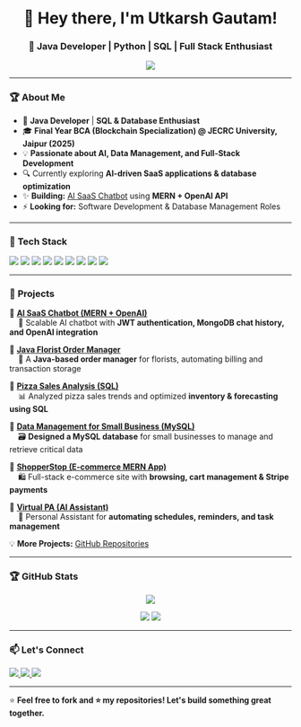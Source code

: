 <!--## Hi there 👋-->

<!--
**Utkarshgaut/Utkarshgaut** is a ✨ _special_ ✨ repository because its `README.md` (this file) appears on your GitHub profile.

Here are some ideas to get you started:

- 🔭 I’m currently working on ...
- 🌱 I’m currently learning ...
- 👯 I’m looking to collaborate on ...
- 🤔 I’m looking for help with ...
- 💬 Ask me about ...
- 📫 How to reach me: ...
- 😄 Pronouns: ...
- ⚡ Fun fact: ...



<h1 align="center">👋 Hey there, I'm Utkarsh Gautam!</h1>
<h3 align="center">🚀 Java Developer | MERN Stack | Blockchain Enthusiast</h3>

<p align="center">
  <img src="https://readme-typing-svg.demolab.com?font=Fira+Code&pause=1000&center=true&vCenter=true&width=500&lines=Software+Developer+%7C+Problem+Solver;Java+Developer+%7C+MERN+Stack+%7C+Blockchain;Passionate+about+Building+Scalable+Apps" />
</p>

---

### 🏆 **About Me**
- 💼 **Java Developer** | **MERN Stack Developer**
- 🎓 **Final Year BCA (Blockchain Specialization) @ JECRC University, Jaipur (2025)**
- 💡 **Passionate about scalable software, AI, and full-stack development**
- 🔍 Currently exploring **high-performance backend architectures & AI-driven SaaS applications**
- ✨ **Building:** [AI SaaS Chatbot](https://github.com/UtkarshGautam/AI-SaaS-Chatbot) using **MERN + OpenAI API**
- ⚡ **Looking for:** Java Development Roles | Full-Stack Internships

---

### 🚀 **Tech Stack**
<p align="left">
  <img src="https://img.shields.io/badge/Java-ED8B00?style=for-the-badge&logo=openjdk&logoColor=white" />
  <img src="https://img.shields.io/badge/TypeScript-007ACC?style=for-the-badge&logo=typescript&logoColor=white" />
  <img src="https://img.shields.io/badge/Node.js-339933?style=for-the-badge&logo=node.js&logoColor=white" />
  <img src="https://img.shields.io/badge/React-61DAFB?style=for-the-badge&logo=react&logoColor=white" />
  <img src="https://img.shields.io/badge/MongoDB-4EA94B?style=for-the-badge&logo=mongodb&logoColor=white" />
  <img src="https://img.shields.io/badge/Express.js-000000?style=for-the-badge&logo=express&logoColor=white" />
  <img src="https://img.shields.io/badge/Git-F05032?style=for-the-badge&logo=git&logoColor=white" />
  <img src="https://img.shields.io/badge/Postman-FF6C37?style=for-the-badge&logo=postman&logoColor=white" />
  <img src="https://img.shields.io/badge/Blockchain-121D33?style=for-the-badge&logo=ethereum&logoColor=white" />
</p>

---

### 📌 **Projects**
🔹 **[AI SaaS Chatbot (MERN + OpenAI)](https://github.com/UtkarshGautam/AI-SaaS-Chatbot)**  
&nbsp;&nbsp;&nbsp;&nbsp;🛠️ Scalable chatbot with **JWT authentication, MongoDB chat history, and OpenAI integration**  

🔹 **[ShopperStop (E-commerce MERN App)](https://github.com/UtkarshGautam/ShopperStop)**  
&nbsp;&nbsp;&nbsp;&nbsp;🛍️ Full-stack e-commerce site with **secure login & order management**  

🔹 **[Virtual PA (AI Assistant)](https://github.com/UtkarshGautam/Virtual-PA)**  
&nbsp;&nbsp;&nbsp;&nbsp;🤖 AI-powered assistant for **automating tasks and reminders**  

🔹 **[Password Generator (JS App)](https://github.com/UtkarshGautam/Password-Generator)**  
&nbsp;&nbsp;&nbsp;&nbsp;🔐 Secure password generator with **custom length & complexity options**  

💡 **More Projects:** [GitHub Repositories](https://github.com/UtkarshGautam?tab=repositories)

---

### 🏆 **GitHub Stats**
<p align="center">
  <img src="https://github-readme-streak-stats.herokuapp.com?user=UtkarshGautam&theme=radical&hide_border=true" />
</p>

<p align="center">
  <img src="https://github-readme-stats.vercel.app/api?username=UtkarshGautam&show_icons=true&theme=radical&hide_border=true" />
  <img src="https://github-readme-stats.vercel.app/api/top-langs/?username=UtkarshGautam&layout=compact&theme=radical&hide_border=true" />
</p>

---

### 📫 **Let's Connect**
<p align="left">
  <a href="https://www.linkedin.com/in/utkarshgautam/" target="_blank">
    <img src="https://img.shields.io/badge/LinkedIn-0077B5?style=for-the-badge&logo=linkedin&logoColor=white" />
  </a>
  <a href="mailto:utkarshgautam.dev@gmail.com">
    <img src="https://img.shields.io/badge/Email-D14836?style=for-the-badge&logo=gmail&logoColor=white" />
  </a>
  <a href="https://github.com/UtkarshGautam" target="_blank">
    <img src="https://img.shields.io/badge/GitHub-100000?style=for-the-badge&logo=github&logoColor=white" />
  </a>
</p>

---

⭐ **Feel free to fork and ⭐ my repositories! Let's build something great together.**
-->

<h1 align="center">👋 Hey there, I'm Utkarsh Gautam!</h1>
<h3 align="center">🚀 Java Developer | Python | SQL | Full Stack Enthusiast</h3>

<p align="center">
  <img src="https://readme-typing-svg.demolab.com?font=Fira+Code&pause=1000&center=true&vCenter=true&width=500&lines=Software+Developer+%7C+Problem+Solver;Java+%7C+Python+%7C+SQL+%7C+MERN+Stack;Passionate+about+AI+%7C+Cloud+%7C+Database+Management" />
</p>

---

### 🏆 **About Me**
- 💼 **Java Developer** | **SQL & Database Enthusiast**
- 🎓 **Final Year BCA (Blockchain Specialization) @ JECRC University, Jaipur (2025)**
- 💡 **Passionate about AI, Data Management, and Full-Stack Development**
- 🔍 Currently exploring **AI-driven SaaS applications & database optimization**
- ✨ **Building:** [AI SaaS Chatbot](https://github.com/UtkarshGautam/AI-SaaS-Chatbot) using **MERN + OpenAI API**
- ⚡ **Looking for:** Software Development & Database Management Roles

---

### 🚀 **Tech Stack**
<p align="left">
  <img src="https://img.shields.io/badge/Java-ED8B00?style=for-the-badge&logo=openjdk&logoColor=white" />
  <img src="https://img.shields.io/badge/Python-3776AB?style=for-the-badge&logo=python&logoColor=white" />
  <img src="https://img.shields.io/badge/SQL-4479A1?style=for-the-badge&logo=mysql&logoColor=white" />
  <img src="https://img.shields.io/badge/C++-00599C?style=for-the-badge&logo=c%2B%2B&logoColor=white" />
  <img src="https://img.shields.io/badge/HTML-E34F26?style=for-the-badge&logo=html5&logoColor=white" />
  <img src="https://img.shields.io/badge/CSS-1572B6?style=for-the-badge&logo=css3&logoColor=white" />
  <img src="https://img.shields.io/badge/JavaScript-F7DF1E?style=for-the-badge&logo=javascript&logoColor=black" />
  <img src="https://img.shields.io/badge/DBMS-003B57?style=for-the-badge&logo=postgresql&logoColor=white" />
  <img src="https://img.shields.io/badge/Computer_Network-FF4500?style=for-the-badge&logo=cisco&logoColor=white" />
</p>

---

### 📌 **Projects**
🔹 **[AI SaaS Chatbot (MERN + OpenAI)](https://github.com/UtkarshGautam/AI-SaaS-Chatbot)**  
&nbsp;&nbsp;&nbsp;&nbsp;🤖 Scalable AI chatbot with **JWT authentication, MongoDB chat history, and OpenAI integration**  

🔹 **[Java Florist Order Manager](https://github.com/UtkarshGautam/Java-Florist-Manager)**  
&nbsp;&nbsp;&nbsp;&nbsp;💐 A **Java-based order manager** for florists, automating billing and transaction storage  

🔹 **[Pizza Sales Analysis (SQL)](https://github.com/UtkarshGautam/Pizza-Sales-Analysis)**  
&nbsp;&nbsp;&nbsp;&nbsp;📊 Analyzed pizza sales trends and optimized **inventory & forecasting using SQL**  

🔹 **[Data Management for Small Business (MySQL)](https://github.com/UtkarshGautam/Small-Business-DBMS)**  
&nbsp;&nbsp;&nbsp;&nbsp;🗃️ **Designed a MySQL database** for small businesses to manage and retrieve critical data  

🔹 **[ShopperStop (E-commerce MERN App)](https://github.com/UtkarshGautam/ShopperStop)**  
&nbsp;&nbsp;&nbsp;&nbsp;🛍️ Full-stack e-commerce site with **browsing, cart management & Stripe payments**  

🔹 **[Virtual PA (AI Assistant)](https://github.com/UtkarshGautam/Virtual-PA)**  
&nbsp;&nbsp;&nbsp;&nbsp;📅 Personal Assistant for **automating schedules, reminders, and task management**  

💡 **More Projects:** [GitHub Repositories](https://github.com/UtkarshGautam?tab=repositories)

---

### 🏆 **GitHub Stats**
<p align="center">
  <img src="https://github-readme-streak-stats.herokuapp.com?user=UtkarshGautam&theme=radical&hide_border=true" />
</p>

<p align="center">
  <img src="https://github-readme-stats.vercel.app/api?username=UtkarshGautam&show_icons=true&theme=radical&hide_border=true" />
  <img src="https://github-readme-stats.vercel.app/api/top-langs/?username=UtkarshGautam&layout=compact&theme=radical&hide_border=true" />
</p>

---

### 📫 **Let's Connect**
<p align="left">
  <a href="https://www.linkedin.com/in/utkarshgautam-985942246" target="_blank">
    <img src="https://img.shields.io/badge/LinkedIn-0077B5?style=for-the-badge&logo=linkedin&logoColor=white" />
  </a>
  <a href="mailto:utkarshgaut2005@gmail.com">
    <img src="https://img.shields.io/badge/Email-D14836?style=for-the-badge&logo=gmail&logoColor=white" />
  </a>
  <a href="https://github.com/UtkarshGautam" target="_blank">
    <img src="https://img.shields.io/badge/GitHub-100000?style=for-the-badge&logo=github&logoColor=white" />
  </a>
</p>

---

⭐ **Feel free to fork and ⭐ my repositories! Let's build something great together.**

